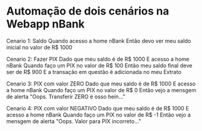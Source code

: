 # Automação de dois cenários na Webapp nBank
Cenario 1: Saldo
Quando acesso a home nBank Então devo ver meu saldo inicial no valor de R$ 1000

Cenario 2: Fazer PIX
Dado que meu saldo é de R$ 1000 E acesso a home nBank Quando faço um PIX no valor de R$ 100 Então meu saldo final deve ser de R$ 900 E a transação em questão é adicionada no meu Extrato

Cenario 3: PIX com valor ZERO
Dado que meu saldo é de R$ 1000 E acesso a home nBank Quando faço um PIX no valor de R$ 0 Então vejo a mensgem de alerta "Oops. Transferir ZERO é osso hein..."

Cenario 4: PIX com valor NEGATIVO
Dado que meu saldo é de R$ 1000 E acesso a home nBank Quando faço um PIX no valor de R$ -1 Então vejo a mensgem de alerta "Oops. Valor para PIX incorreto..."
